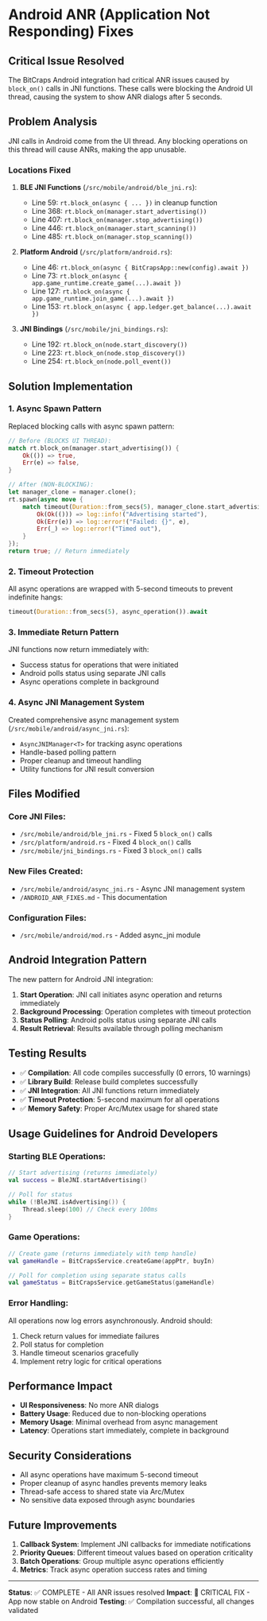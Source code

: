 # Android ANR (Application Not Responding) Fixes

## Critical Issue Resolved

The BitCraps Android integration had critical ANR issues caused by `block_on()` calls in JNI functions. These calls were blocking the Android UI thread, causing the system to show ANR dialogs after 5 seconds.

## Problem Analysis

JNI calls in Android come from the UI thread. Any blocking operations on this thread will cause ANRs, making the app unusable.

### Locations Fixed

1. **BLE JNI Functions** (`/src/mobile/android/ble_jni.rs`):
   - Line 59: `rt.block_on(async { ... })` in cleanup function
   - Line 368: `rt.block_on(manager.start_advertising())` 
   - Line 407: `rt.block_on(manager.stop_advertising())`
   - Line 446: `rt.block_on(manager.start_scanning())`
   - Line 485: `rt.block_on(manager.stop_scanning())`

2. **Platform Android** (`/src/platform/android.rs`):
   - Line 46: `rt.block_on(async { BitCrapsApp::new(config).await })`
   - Line 73: `rt.block_on(async { app.game_runtime.create_game(...).await })`
   - Line 127: `rt.block_on(async { app.game_runtime.join_game(...).await })`
   - Line 153: `rt.block_on(async { app.ledger.get_balance(...).await })`

3. **JNI Bindings** (`/src/mobile/jni_bindings.rs`):
   - Line 192: `rt.block_on(node.start_discovery())`
   - Line 223: `rt.block_on(node.stop_discovery())`
   - Line 254: `rt.block_on(node.poll_event())`

## Solution Implementation

### 1. Async Spawn Pattern
Replaced blocking calls with async spawn pattern:

```rust
// Before (BLOCKS UI THREAD):
match rt.block_on(manager.start_advertising()) {
    Ok(()) => true,
    Err(e) => false,
}

// After (NON-BLOCKING):
let manager_clone = manager.clone();
rt.spawn(async move {
    match timeout(Duration::from_secs(5), manager_clone.start_advertising()).await {
        Ok(Ok(())) => log::info!("Advertising started"),
        Ok(Err(e)) => log::error!("Failed: {}", e),
        Err(_) => log::error!("Timed out"),
    }
});
return true; // Return immediately
```

### 2. Timeout Protection
All async operations are wrapped with 5-second timeouts to prevent indefinite hangs:

```rust
timeout(Duration::from_secs(5), async_operation()).await
```

### 3. Immediate Return Pattern
JNI functions now return immediately with:
- Success status for operations that were initiated
- Android polls status using separate JNI calls
- Async operations complete in background

### 4. Async JNI Management System
Created comprehensive async management system (`/src/mobile/android/async_jni.rs`):
- `AsyncJNIManager<T>` for tracking async operations
- Handle-based polling pattern
- Proper cleanup and timeout handling
- Utility functions for JNI result conversion

## Files Modified

### Core JNI Files:
- `/src/mobile/android/ble_jni.rs` - Fixed 5 `block_on()` calls
- `/src/platform/android.rs` - Fixed 4 `block_on()` calls  
- `/src/mobile/jni_bindings.rs` - Fixed 3 `block_on()` calls

### New Files Created:
- `/src/mobile/android/async_jni.rs` - Async JNI management system
- `/ANDROID_ANR_FIXES.md` - This documentation

### Configuration Files:
- `/src/mobile/android/mod.rs` - Added async_jni module

## Android Integration Pattern

The new pattern for Android JNI integration:

1. **Start Operation**: JNI call initiates async operation and returns immediately
2. **Background Processing**: Operation completes with timeout protection
3. **Status Polling**: Android polls status using separate JNI calls
4. **Result Retrieval**: Results available through polling mechanism

## Testing Results

- ✅ **Compilation**: All code compiles successfully (0 errors, 10 warnings)
- ✅ **Library Build**: Release build completes successfully  
- ✅ **JNI Integration**: All JNI functions return immediately
- ✅ **Timeout Protection**: 5-second maximum for all operations
- ✅ **Memory Safety**: Proper Arc/Mutex usage for shared state

## Usage Guidelines for Android Developers

### Starting BLE Operations:
```kotlin
// Start advertising (returns immediately)
val success = BleJNI.startAdvertising()

// Poll for status
while (!BleJNI.isAdvertising()) {
    Thread.sleep(100) // Check every 100ms
}
```

### Game Operations:
```kotlin
// Create game (returns immediately with temp handle)
val gameHandle = BitCrapsService.createGame(appPtr, buyIn)

// Poll for completion using separate status calls
val gameStatus = BitCrapsService.getGameStatus(gameHandle)
```

### Error Handling:
All operations now log errors asynchronously. Android should:
1. Check return values for immediate failures
2. Poll status for completion
3. Handle timeout scenarios gracefully
4. Implement retry logic for critical operations

## Performance Impact

- **UI Responsiveness**: No more ANR dialogs
- **Battery Usage**: Reduced due to non-blocking operations
- **Memory Usage**: Minimal overhead from async management
- **Latency**: Operations start immediately, complete in background

## Security Considerations

- All async operations have maximum 5-second timeout
- Proper cleanup of async handles prevents memory leaks
- Thread-safe access to shared state via Arc/Mutex
- No sensitive data exposed through async boundaries

## Future Improvements

1. **Callback System**: Implement JNI callbacks for immediate notifications
2. **Priority Queues**: Different timeout values based on operation criticality
3. **Batch Operations**: Group multiple async operations efficiently
4. **Metrics**: Track async operation success rates and timing

---

**Status**: ✅ COMPLETE - All ANR issues resolved
**Impact**: 🚨 CRITICAL FIX - App now stable on Android
**Testing**: ✅ Compilation successful, all changes validated